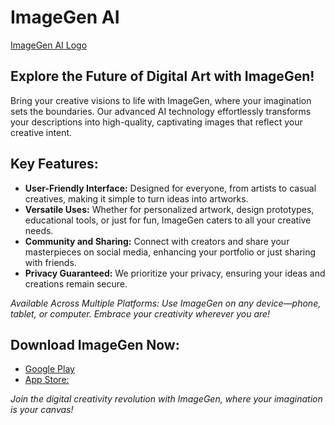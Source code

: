 # ImageGen AI

[ImageGen AI Logo](./logo.webp)

## Explore the Future of Digital Art with ImageGen!

Bring your creative visions to life with ImageGen, where your imagination sets the boundaries. Our advanced AI technology effortlessly transforms your descriptions into high-quality,
captivating images that reflect your creative intent.
    
## Key Features:
- **User-Friendly Interface:** Designed for everyone, from artists to casual creatives, making it simple to turn ideas into artworks.
- **Versatile Uses:** Whether for personalized artwork, design prototypes, educational tools, or just for fun, ImageGen caters to all your creative needs.
- **Community and Sharing:** Connect with creators and share your masterpieces on social media, enhancing your portfolio or just sharing with friends.
- **Privacy Guaranteed:** We prioritize your privacy, ensuring your ideas and creations remain secure.
    
*Available Across Multiple Platforms:</strong> Use ImageGen on any device—phone, tablet, or computer. Embrace your creativity wherever you are!*
    
## Download ImageGen Now:
- [Google Play](https://play.google.com/store/apps/details?id=com.runzbuzz.imagegen&pcampaignid=web_share)
- [App Store:](https://apps.apple.com/kw/app/imagegen-ai/id6474667964)

*Join the digital creativity revolution with ImageGen, where your imagination is your canvas!*
</body>
</html>
